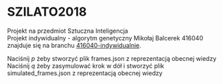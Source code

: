 # SZILATO2018
Projekt na przedmiot Sztuczna Inteligencja  
Projekt indywidualny - algorytm genetyczny Mikołaj Balcerek 416040 znajduje się na branchu [416040-indywidualnie](https://github.com/MikolajSzumigalski/SZILATO2018/tree/416040-indywidualnie).


Naciśnij *p* żeby stworzyć plik frames.json z reprezentacją obecnej wiedzy  
Naciśnij *q* żeby zasymulować krok w dół i  stworzyć plik simulated_frames.json z reprezentacją obecnej wiedzy  

